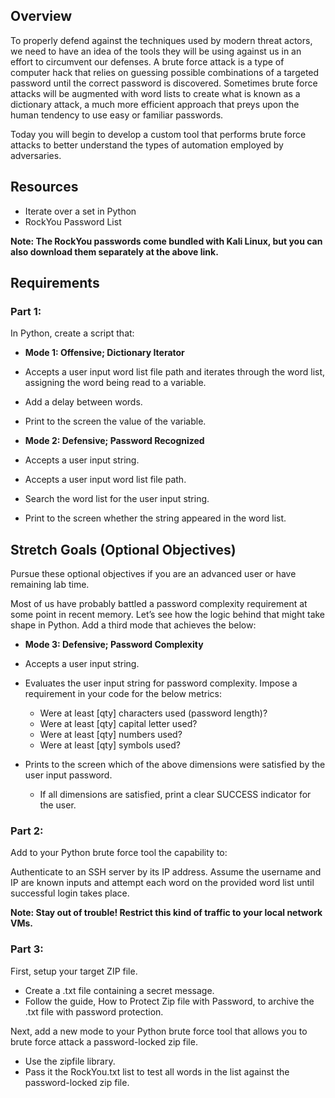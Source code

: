 ## Overview
To properly defend against the techniques used by modern threat actors, we need to have an idea of the tools they will be using against us in an effort to circumvent our defenses. A brute force attack is a type of computer hack that relies on guessing possible combinations of a targeted password until the correct password is discovered. Sometimes brute force attacks will be augmented with word lists to create what is known as a dictionary attack, a much more efficient approach that preys upon the human tendency to use easy or familiar passwords.

Today you will begin to develop a custom tool that performs brute force attacks to better understand the types of automation employed by adversaries.

## Resources
* Iterate over a set in Python
* RockYou Password List

__Note: The RockYou passwords come bundled with Kali Linux, but you can also download them separately at the above link.__

## Requirements

### Part 1:
In Python, create a script that:

* **Mode 1: Offensive; Dictionary Iterator**

* Accepts a user input word list file path and iterates through the word list, assigning the word being read to a variable.
* Add a delay between words.
* Print to the screen the value of the variable.

* **Mode 2: Defensive; Password Recognized**

* Accepts a user input string.
* Accepts a user input word list file path.
* Search the word list for the user input string.
* Print to the screen whether the string appeared in the word list.

## Stretch Goals (Optional Objectives)
Pursue these optional objectives if you are an advanced user or have remaining lab time.

Most of us have probably battled a password complexity requirement at some point in recent memory. Let’s see how the logic behind that might take shape in Python. Add a third mode that achieves the below:

* **Mode 3: Defensive; Password Complexity**

* Accepts a user input string.
* Evaluates the user input string for password complexity. Impose a requirement in your code for the below metrics:
    * Were at least [qty] characters used (password length)?
    * Were at least [qty] capital letter used?
    * Were at least [qty] numbers used?
    * Were at least [qty] symbols used?
* Prints to the screen which of the above dimensions were satisfied by the user input password.
    * If all dimensions are satisfied, print a clear SUCCESS indicator for the user.

### Part 2:
Add to your Python brute force tool the capability to:

Authenticate to an SSH server by its IP address.
Assume the username and IP are known inputs and attempt each word on the provided word list until successful login takes place.

__Note: Stay out of trouble! Restrict this kind of traffic to your local network VMs.__

### Part 3:
First, setup your target ZIP file.
* Create a .txt file containing a secret message.
* Follow the guide, How to Protect Zip file with Password, to archive the .txt file with password protection.

Next, add a new mode to your Python brute force tool that allows you to brute force attack a password-locked zip file.

* Use the zipfile library.
* Pass it the RockYou.txt list to test all words in the list against the password-locked zip file.
